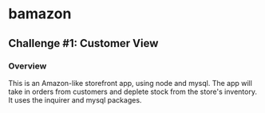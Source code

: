 # bamazon

## Challenge #1: Customer View

### Overview

This is an Amazon-like storefront app, using node and mysql. The app will take in orders from customers and deplete stock from the store's inventory. It uses the inquirer and mysql packages.
